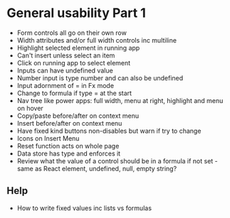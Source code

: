 General usability Part 1
========================

- Form controls all go on their own row
- Width attributes and/or full width controls inc multiline
- Highlight selected element in running app
- Can't insert unless select an item
- Click on running app to select element
- Inputs can have undefined value
- Number input is type number and can also be undefined
- Input adornment of = in Fx mode
- Change to formula if type = at the start
- Nav tree like power apps:  full width, menu at right, highlight and menu on hover
- Copy/paste before/after on context menu
- Insert before/after on context menu
- Have fixed kind buttons non-disables but warn if try to change
- Icons on Insert Menu
- Reset function acts on whole page
- Data store has type and enforces it
- Review what the value of a control should be in a formula if not set - same as React element, undefined, null, empty string?

Help
----

- How to write fixed values inc lists vs formulas